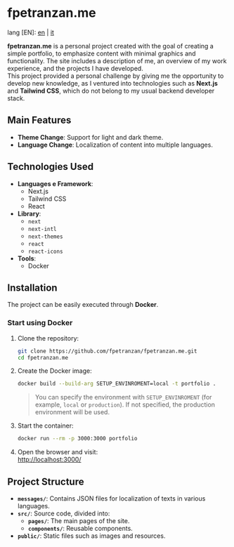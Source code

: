 # **fpetranzan.me**

lang [EN]: [en](https://github.com/fpetranzan/fpetranzan.me/blob/master/README.md) | [it](https://github.com/fpetranzan/fpetranzan.me/blob/master/README_it.md)

**fpetranzan.me** is a personal project created with the goal of creating a simple portfolio, to emphasize content with minimal graphics and functionality. The site includes a description of me, an overview of my work experience, and the projects I have developed.  
This project provided a personal challenge by giving me the opportunity to develop new knowledge, as I ventured into technologies such as **Next.js** and **Tailwind CSS**, which do not belong to my usual backend developer stack.

## **Main Features**
- **Theme Change**: Support for light and dark theme.
- **Language Change**: Localization of content into multiple languages.

## **Technologies Used**
- **Languages e Framework**:
    - Next.js
    - Tailwind CSS
    - React
- **Library**:
    - `next`
    - `next-intl`
    - `next-themes`
    - `react`
    - `react-icons`
- **Tools**:
    - Docker

## **Installation**
The project can be easily executed through **Docker**.

### **Start using Docker**
1. Clone  the repository:
   ```bash
   git clone https://github.com/fpetranzan/fpetranzan.me.git
   cd fpetranzan.me
   ```
2. Create the Docker image:
   ```bash
   docker build --build-arg SETUP_ENVINROMENT=local -t portfolio .
   ```
   > You can specify the environment with `SETUP_ENVINROMENT` (for example, `local` or `production`). If not specified, the production environment will be used.
3. Start the container:
   ```bash
   docker run --rm -p 3000:3000 portfolio
   ```
4. Open the browser and visit:  
   [http://localhost:3000/](http://localhost:3000/)

## **Project Structure**
- **`messages/`**: Contains JSON files for localization of texts in various languages.
- **`src/`**: Source code, divided into:
    - **`pages/`**: The main pages of the site.
    - **`components/`**: Reusable components.
- **`public/`**: Static files such as images and resources.
